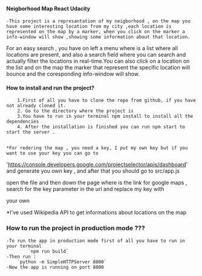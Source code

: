 ####	Neigborhood Map React Udacity ####

	-This project is a represantation of my neigborhood , on the map you have some interesting location from my city ,each location is represented on the map by a marker, when you click on the marker a info-window will show ,showing some information about that location.
 For an easy search , you have on left a menu where is a list where all locations are present, and also a search field where you can search and actually filter the locations in real-time.You can also click on a location on the list and on the map the marker that represent the specific location will bounce and the coresponding info-window will show.

#### How to install and run the project? #####
	
		1.First of all you have to clone the repo from github, if you have not already cloned it.
		2. Go to the directory where the project is
		3.You have to run in your terminal npm install to install all the dependencies
		4. After the installation is finished you can run npm start to start the server .


	*For redering the map , you need a key, I put my own key but if you want to use your key you can go to 

'https://console.developers.google.com/projectselector/apis/dashboard' and generate you own key , and after that you should go to src/app.js

open the file and then  down  the page where is the link for google maps  , search for the key parameter in the url and replace my key with

 your own 
 
 *I've used Wikipedia API to get informations about locations on the map

### How to run the project in production mode ??? #####
	
	-To run the app in production mode first of all you have to run in your terminal
			`npm run build`
	-Then run :
		`python -m SimpleHTTPServer 8000`
	-Now the app is running on port 8000
	

